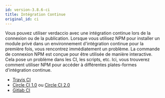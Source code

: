 ```yaml
---
id: version-3.8.6-ci
title: Intégration Continue
original_id: ci
---
```


Vous pouvez utiliser verdaccio avec une intégration continue lors de la connexion ou de la publication. Lorsque vous utilisez NPM pour installer un module privé dans un environnement d'intégration continue pour la première fois, vous rencontrez immédiatement un problème. La commande de connexion NPM est conçue pour être utilisée de manière interactive. Cela pose un problème dans les CI, les scripts, etc. Ici, vous trouverez comment utiliser NPM pour accéder à différentes plates-formes d'intégration continue.

- [Travis CI](https://remysharp.com/2015/10/26/using-travis-with-private-npm-deps)
- [Circle CI 1.0](https://circleci.com/docs/1.0/npm-login/) ou [Circle CI 2.0](https://circleci.com/docs/2.0/deployment-integrations/#npm)
- [Gitlab CI](https://www.exclamationlabs.com/blog/continuous-deployment-to-npm-using-gitlab-ci/)